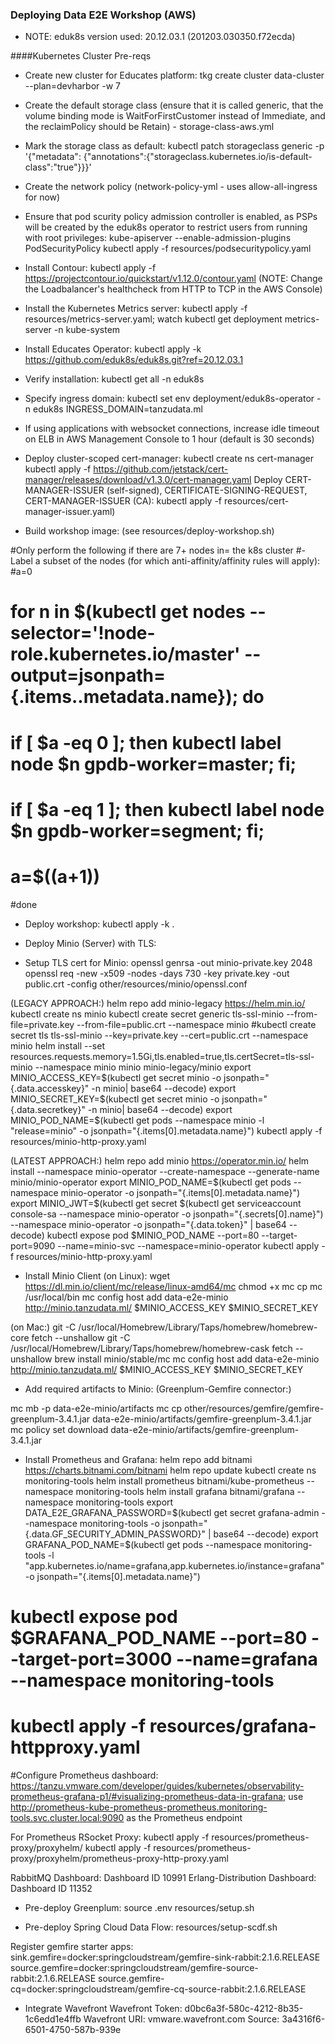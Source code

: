 ### Deploying Data E2E Workshop (AWS)

- NOTE: eduk8s version used: 20.12.03.1 
(201203.030350.f72ecda)


####Kubernetes Cluster Pre-reqs
- Create new cluster for Educates platform: tkg create cluster data-cluster --plan=devharbor -w 7

- Create the default storage class (ensure that it is called generic, that the volume binding mode is WaitForFirstCustomer instead of Immediate, and the reclaimPolicy should be Retain) - storage-class-aws.yml

- Mark the storage class as default: kubectl patch storageclass generic -p '{"metadata": {"annotations":{"storageclass.kubernetes.io/is-default-class":"true"}}}'

- Create the network policy (network-policy-yml - uses allow-all-ingress for now)

- Ensure that pod scurity policy admission controller is enabled, as PSPs will be created by the eduk8s operator to restrict users from running with root privileges:
kube-apiserver --enable-admission-plugins PodSecurityPolicy
kubectl apply -f resources/podsecuritypolicy.yaml

- Install Contour: kubectl apply -f https://projectcontour.io/quickstart/v1.12.0/contour.yaml (NOTE: Change the Loadbalancer's healthcheck from HTTP to TCP in the AWS Console)

- Install the Kubernetes Metrics server: kubectl apply -f resources/metrics-server.yaml; watch kubectl get deployment metrics-server -n kube-system

- Install Educates Operator: kubectl apply -k https://github.com/eduk8s/eduk8s.git?ref=20.12.03.1

- Verify installation: kubectl get all -n eduk8s

- Specify ingress domain: kubectl set env deployment/eduk8s-operator -n eduk8s INGRESS_DOMAIN=tanzudata.ml

- If using applications with websocket connections, increase idle timeout on ELB in AWS Management Console to 1 hour (default is 30 seconds)

- Deploy cluster-scoped cert-manager:
kubectl create ns cert-manager
kubectl apply -f https://github.com/jetstack/cert-manager/releases/download/v1.3.0/cert-manager.yaml
Deploy CERT-MANAGER-ISSUER  (self-signed), CERTIFICATE-SIGNING-REQUEST, CERT-MANAGER-ISSUER (CA): kubectl apply -f resources/cert-manager-issuer.yaml)
    
- Build workshop image:
(see resources/deploy-workshop.sh)

#Only perform the following if there are 7+ nodes in= the k8s cluster
#- Label a subset of the nodes (for which anti-affinity/affinity rules will apply):
#a=0
# for n in $(kubectl get nodes --selector='!node-role.kubernetes.io/master' --output=jsonpath={.items..metadata.name}); do
 #   if [ $a -eq 0 ]; then kubectl label node $n gpdb-worker=master; fi; 
  #  if [ $a -eq 1 ]; then kubectl label node $n gpdb-worker=segment; fi; 
  #  a=$((a+1)) 
#done

- Deploy workshop:
kubectl apply -k .

- Deploy Minio (Server) with TLS:

- Setup TLS cert for Minio:
openssl genrsa -out minio-private.key 2048
openssl req -new -x509 -nodes -days 730 -key private.key -out public.crt -config other/resources/minio/openssl.conf

(LEGACY APPROACH:)
helm repo add minio-legacy https://helm.min.io/
kubectl create ns minio
kubectl create secret generic tls-ssl-minio --from-file=private.key --from-file=public.crt --namespace minio
#kubectl create secret tls tls-ssl-minio --key=private.key --cert=public.crt --namespace minio
helm install --set resources.requests.memory=1.5Gi,tls.enabled=true,tls.certSecret=tls-ssl-minio --namespace minio minio minio-legacy/minio
export MINIO_ACCESS_KEY=$(kubectl get secret minio -o jsonpath="{.data.accesskey}" -n minio| base64 --decode)
export MINIO_SECRET_KEY=$(kubectl get secret minio -o jsonpath="{.data.secretkey}" -n minio| base64 --decode)
export MINIO_POD_NAME=$(kubectl get pods --namespace minio -l "release=minio" -o jsonpath="{.items[0].metadata.name}")
kubectl apply -f resources/minio-http-proxy.yaml


(LATEST APPROACH:)
helm repo add minio https://operator.min.io/
helm install --namespace minio-operator --create-namespace --generate-name minio/minio-operator
export MINIO_POD_NAME=$(kubectl get pods --namespace minio-operator -o jsonpath="{.items[0].metadata.name}")
export MINIO_JWT=$(kubectl get secret $(kubectl get serviceaccount console-sa --namespace minio-operator -o jsonpath="{.secrets[0].name}") --namespace minio-operator -o jsonpath="{.data.token}" | base64 --decode)
kubectl expose pod $MINIO_POD_NAME --port=80 --target-port=9090 --name=minio-svc --namespace=minio-operator
kubectl apply -f resources/minio-http-proxy.yaml

- Install Minio Client (on Linux):
wget https://dl.min.io/client/mc/release/linux-amd64/mc
chmod +x mc
cp mc /usr/local/bin
mc config host add data-e2e-minio http://minio.tanzudata.ml/ $MINIO_ACCESS_KEY $MINIO_SECRET_KEY

(on Mac:)
git -C /usr/local/Homebrew/Library/Taps/homebrew/homebrew-core fetch --unshallow
git -C /usr/local/Homebrew/Library/Taps/homebrew/homebrew-cask fetch --unshallow
brew install minio/stable/mc
mc config host add data-e2e-minio http://minio.tanzudata.ml/ $MINIO_ACCESS_KEY $MINIO_SECRET_KEY

- Add required artifacts to Minio:
(Greenplum-Gemfire connector:)

mc mb -p data-e2e-minio/artifacts
mc cp other/resources/gemfire/gemfire-greenplum-3.4.1.jar data-e2e-minio/artifacts/gemfire-greenplum-3.4.1.jar
mc policy set download data-e2e-minio/artifacts/gemfire-greenplum-3.4.1.jar


- Install Prometheus and Grafana:
helm repo add bitnami https://charts.bitnami.com/bitnami
helm repo update
kubectl create ns monitoring-tools
helm install prometheus bitnami/kube-prometheus --namespace monitoring-tools
helm install grafana bitnami/grafana --namespace monitoring-tools
export DATA_E2E_GRAFANA_PASSWORD=$(kubectl get secret grafana-admin --namespace monitoring-tools -o jsonpath="{.data.GF_SECURITY_ADMIN_PASSWORD}" | base64 --decode)
export GRAFANA_POD_NAME=$(kubectl get pods --namespace monitoring-tools -l "app.kubernetes.io/name=grafana,app.kubernetes.io/instance=grafana" -o jsonpath="{.items[0].metadata.name}")
# kubectl expose pod $GRAFANA_POD_NAME --port=80 --target-port=3000 --name=grafana --namespace monitoring-tools
# kubectl apply -f resources/grafana-httpproxy.yaml 
#Configure Prometheus dashboard: https://tanzu.vmware.com/developer/guides/kubernetes/observability-prometheus-grafana-p1/#visualizing-prometheus-data-in-grafana; use http://prometheus-kube-prometheus-prometheus.monitoring-tools.svc.cluster.local:9090 as the Prometheus endpoint

For Prometheus RSocket Proxy:
kubectl apply -f resources/prometheus-proxy/proxyhelm/
kubectl apply -f resources/prometheus-proxy/proxyhelm/prometheus-proxy-http-proxy.yaml

RabbitMQ Dashboard: Dashboard ID 10991
Erlang-Distribution Dashboard: Dashboard ID 11352

- Pre-deploy Greenplum:
source .env
resources/setup.sh

- Pre-deploy Spring Cloud Data Flow:
resources/setup-scdf.sh

Register gemfire starter apps:
sink.gemfire=docker:springcloudstream/gemfire-sink-rabbit:2.1.6.RELEASE
source.gemfire=docker:springcloudstream/gemfire-source-rabbit:2.1.6.RELEASE
source.gemfire-cq=docker:springcloudstream/gemfire-cq-source-rabbit:2.1.6.RELEASE

- Integrate Wavefront
Wavefront Token: d0bc6a3f-580c-4212-8b35-1c6edd1e4ffb
Wavefront URI: vmware.wavefront.com
Source: 3a4316f6-6501-4750-587b-939e